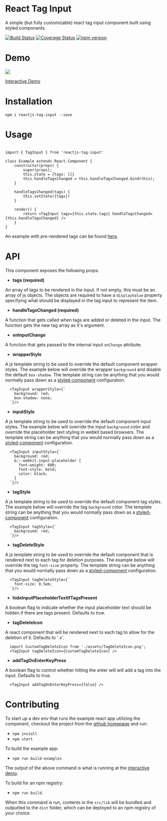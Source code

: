 # React Tag Input 

A simple (but fully customizable) react tag input component built using styled components.

[![Build Status](https://travis-ci.com/leekevinyg/react-tag-input.svg?branch=master)](https://travis-ci.com/leekevinyg/react-tag-input)
[![Coverage Status](https://coveralls.io/repos/github/leekevinyg/react-tag-input/badge.svg?branch=master)](https://coveralls.io/github/leekevinyg/react-tag-input?branch=master)
[![npm version](https://badge.fury.io/js/reactjs-tag-input.svg)](https://badge.fury.io/js/reactjs-tag-input)

# Demo

![](https://github.com/leekevinyg/react-tag-input/blob/master/example.gif?raw=true)

[Interactive Demo](https://leekevinyg.github.io/react-tag-input/)

# Installation

```npm i reactjs-tag-input --save```

# Usage

```

import { TagInput } from 'reactjs-tag-input'

class Example extends React.Component {
    constructor(props) {
        super(props);
        this.state = {tags: []}
        this.handleTagsChanged = this.handleTagsChanged.bind(this);
    }

    handleTagsChanged(tags) {
        this.setState({tags})
    }

    render() {
        return <TagInput tags={this.state.tags} handleTagsChanged={this.handleTagsChanged} />
    }
}

```

An example with pre-rendered tags can be found [here](https://github.com/leekevinyg/react-tag-input/blob/master/src/examples/App.js).

# API

This component exposes the following props:

* **tags (required)**

An array of tags to be rendered in the input. If not empty, this must be an array of js objects. The objects are required to have a ```displayValue``` property specifying what should be displayed in the tag input to represent the item.

* **handleTagsChanged (required)**

A function that gets called when tags are added or deleted in the input. The function gets the new tag array as it's argument.

* **onInputChange**

A function that gets passed to the internal input ```onChange``` attribute.

* **wrapperStyle**

A js template string to be used to override the default component wrapper styles. The example below will override the wrapper ```background``` and disable the default ```box-shadow```. The template string can be anything that you would normally pass down as a [styled-component](https://www.styled-components.com/docs/basics#getting-started "Styled Component") configuration.

```
  <TagInput wrapperStyle={`
    background: red;
    box-shadow: none;
  `}/>

```

* **inputStyle**

A js template string to be used to override the default component input styles. The example below will override the input ```background``` color and override the placeholder text styling in webkit based browsers. The template string can be anything that you would normally pass down as a [styled-component](https://www.styled-components.com/docs/basics#getting-started "Styled Component") configuration.

```
  <TagInput inputStyle={`
    background: red;
    &::-webkit-input-placeholder {
      font-weight: 600;
      font-style: bold;
      color: black;
    }
  `}/>

```

* **tagStyle**

A js template string to be used to override the default component tag styles. The example below will override the tag ```background``` color. The template string can be anything that you would normally pass down as a [styled-component](https://www.styled-components.com/docs/basics#getting-started "Styled Component") configuration.

```
  <TagInput tagStyle={`
    background: red;
  `}/>

```

* **tagDeleteStyle**

A js template string to be used to override the default component that is rendered next to each tag for deletion purposes. The example below will override the tag ```font-size``` property. The template string can be anything that you would normally pass down as a [styled-component](https://www.styled-components.com/docs/basics#getting-started "Styled Component") configuration.

```
  <TagInput tagDeleteStyle={`
    font-size: 0.5em;
  `}/>

```

* **hideInputPlaceholderTextIfTagsPresent**

A boolean flag to indicate whether the input placeholder text should be hidden if there are tags present. Defaults to true.

* **tagDeleteIcon**

A react component that will be rendered next to each tag to allow for the deletion of it. Defaults to ' x'.

```
  import CustomTagDeleteIcon from './assets/TagDeleteIcon.png';
  <TagInput tagDeleteIcon={CustomTagDeleteIcon} />

```

* **addTagOnEnterKeyPress**

A boolean flag to control whether hitting the enter will will add a tag into the input. Defaults to true.

```
  <TagInput addTagOnEnterKeyPress={false} />

```

# Contributing

To start up a dev env that runs the example react app utilizing the component, checkout the project from the [github homepage](https://github.com/leekevinyg/react-tag-input) and run:

* ``` npm install ``` 
* ``` npm start ```

To build the example app: 

* ``` npm run build-examples ``` 

The output of the above command is what is running at the [interactive demo](https://leekevinyg.github.io/react-tag-input/).

To build for an npm registry: 

* ``` npm run build ```. 

When this command is run, contents in the ```src/lib``` will be bundled and outputted to the ```dist``` folder, which can be deployed to an npm registry of your choice.
